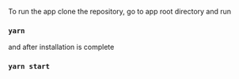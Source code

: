 
To run the app clone the repository, go to app root directory and run

### `yarn`

and after installation is complete

### `yarn start`


